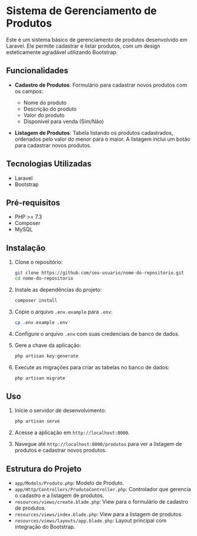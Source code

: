 # Sistema de Gerenciamento de Produtos

Este é um sistema básico de gerenciamento de produtos desenvolvido em Laravel. Ele permite cadastrar e listar produtos, com um design esteticamente agradável utilizando Bootstrap.

## Funcionalidades

- **Cadastro de Produtos**: Formulário para cadastrar novos produtos com os campos:
  - Nome do produto
  - Descrição do produto
  - Valor do produto
  - Disponível para venda (Sim/Não)

- **Listagem de Produtos**: Tabela listando os produtos cadastrados, ordenados pelo valor do menor para o maior. A listagem inclui um botão para cadastrar novos produtos.

## Tecnologias Utilizadas

- Laravel
- Bootstrap

## Pré-requisitos

- PHP >= 7.3
- Composer
- MySQL

## Instalação

1. Clone o repositório:

    ```sh
    git clone https://github.com/seu-usuario/nome-do-repositorio.git
    cd nome-do-repositorio
    ```

2. Instale as dependências do projeto:

    ```sh
    composer install
    ```

3. Copie o arquivo `.env.example` para `.env`:

    ```sh
    cp .env.example .env
    ```

4. Configure o arquivo `.env` com suas credenciais de banco de dados.

5. Gere a chave da aplicação:

    ```sh
    php artisan key:generate
    ```

6. Execute as migrações para criar as tabelas no banco de dados:

    ```sh
    php artisan migrate
    ```

## Uso

1. Inicie o servidor de desenvolvimento:

    ```sh
    php artisan serve
    ```

2. Acesse a aplicação em `http://localhost:8000`.

3. Navegue até `http://localhost:8000/produtos` para ver a listagem de produtos e cadastrar novos produtos.

## Estrutura do Projeto

- `app/Models/Produto.php`: Modelo de Produto.
- `app/Http/Controllers/ProdutoController.php`: Controlador que gerencia o cadastro e a listagem de produtos.
- `resources/views/create.blade.php`: View para o formulário de cadastro de produtos.
- `resources/views/index.blade.php`: View para a listagem de produtos.
- `resources/views/layouts/app.blade.php`: Layout principal com integração do Bootstrap.
